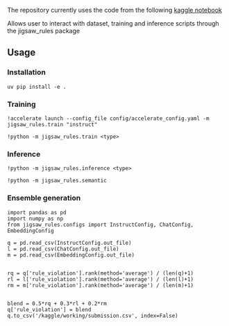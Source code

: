 The repository currently uses the code from the following [kaggle notebook](https://www.kaggle.com/code/hiranorm/offline-install-vllm-0-10-0-i-qwenemdding-llama)

Allows user to interact with dataset, training and inference scripts through the jigsaw_rules package

## Usage

### Installation

    uv pip install -e .

### Training

    !accelerate launch --config_file config/accelerate_config.yaml -m jigsaw_rules.train "instruct"

    !python -m jigsaw_rules.train <type>

### Inference

    !python -m jigsaw_rules.inference <type>

    !python -m jigsaw_rules.semantic

### Ensemble generation

    import pandas as pd
    import numpy as np
    from jigsaw_rules.configs import InstructConfig, ChatConfig, EmbeddingConfig

    q = pd.read_csv(InstructConfig.out_file)
    l = pd.read_csv(ChatConfig.out_file)
    m = pd.read_csv(EmbeddingConfig.out_file)


    rq = q['rule_violation'].rank(method='average') / (len(q)+1)
    rl = l['rule_violation'].rank(method='average') / (len(l)+1)
    rm = m['rule_violation'].rank(method='average') / (len(m)+1)


    blend = 0.5*rq + 0.3*rl + 0.2*rm
    q['rule_violation'] = blend
    q.to_csv('/kaggle/working/submission.csv', index=False)
